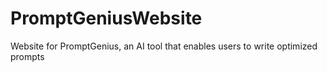 # PromptGeniusWebsite
Website for PromptGenius, an AI tool that enables users to write optimized prompts
